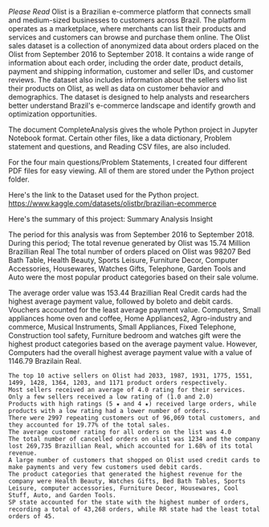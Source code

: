 *Please Read*
Olist is a Brazilian e-commerce platform that connects small and medium-sized businesses to customers across Brazil. The platform operates as a marketplace, where merchants can list their products and services and customers can browse and purchase them online.
The Olist sales dataset is a collection of anonymized data about orders placed on the Olist from September 2016 to September 2018. It contains a wide range of information about each order, including the order date, product details, payment and shipping information, customer and seller IDs, and customer reviews. The dataset also includes information about the sellers who list their products on Olist, as well as data on customer behavior and demographics. The dataset is designed to help analysts and researchers better understand Brazil's e-commerce landscape and identify growth and optimization opportunities.

The document CompleteAnalysis gives the whole Python project in Jupyter Notebook format. Certain other files, like a data dictionary, Problem statement and questions, and Reading CSV files, are also included.

For the four main questions/Problem Statements, I created four different PDF files for easy viewing. All of them are stored under the Python project folder.

Here's the link to the Dataset used for the Python project.
https://www.kaggle.com/datasets/olistbr/brazilian-ecommerce

Here's the summary of this project:
Summary Analysis Insight

The period for this analysis was from September 2016 to September 2018. During this period;
The total revenue generated by Olist was 15.74 Million Brazillian Real
The total number of orders placed on Olist was 98207
Bed Bath Table, Health Beauty, Sports Leisure, Furniture Decor, Computer Accessories, Housewares, Watches Gifts, Telephone, Garden Tools and Auto were the most popular product categories based on their sale volume.

The average order value was 153.44 Brazillian Real
Credit cards had the highest average payment value, followed by boleto and debit cards. Vouchers accounted for the least average payment value.
Computers, Small appliances home oven and coffee, Home Appliances2, Agro-industry and commerce, Musical Instruments, Small Appliances, Fixed Telephone, Construction tool safety, Furniture bedroom and watches gift were the highest product categories based on the average payment value. However, Computers had the overall highest average payment value with a value of 1146.79 Brazilain Real.

    The top 10 active sellers on Olist had 2033, 1987, 1931, 1775, 1551, 1499, 1428, 1364, 1203, and 1171 product orders respectively.
    Most sellers received an average of 4.0 rating for their services. Only a few sellers received a low rating of (1.0 and 2.0)
    Products with high ratings (5 ★ and 4 ★) received large orders, while products with a low rating had a lower number of orders.
    There were 2997 repeating customers out of 96,069 total customers, and they accounted for 19.77% of the total sales.
    The average customer rating for all orders on the list was 4.0
    The total number of cancelled orders on olist was 1234 and the company lost 269,735 Brazillian Real, which accounted for 1.68% of its total revenue.
    A large number of customers that shopped on Olist used credit cards to make payments and very few customers used debit cards.
    The product categories that generated the highest revenue for the company were Health Beauty, Watches Gifts, Bed Bath Tables, Sports Leisure, computer accessories, Furniture Decor, Housewares, Cool Stuff, Auto, and Garden Tools.
    SP state accounted for the state with the highest number of orders, recording a total of 43,268 orders, while RR state had the least total orders of 45.
